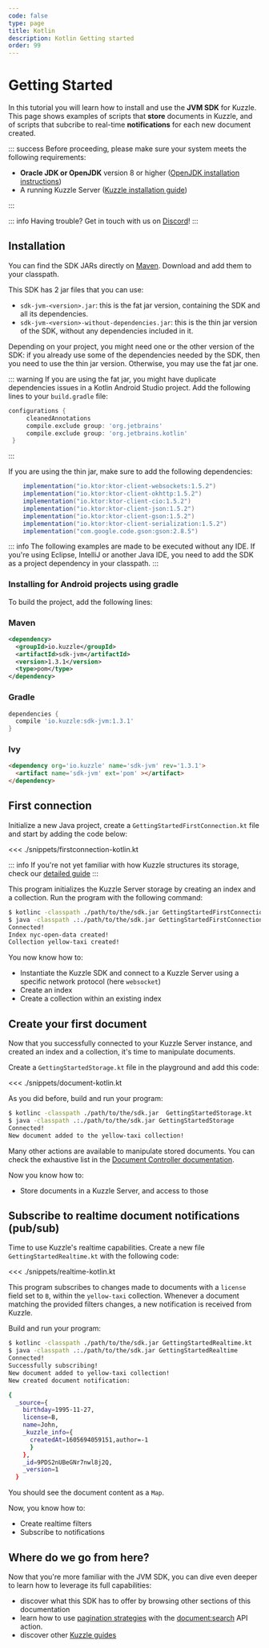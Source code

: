 ```yaml
---
code: false
type: page
title: Kotlin
description: Kotlin Getting started
order: 99
---
```


# Getting Started

In this tutorial you will learn how to install and use the **JVM SDK** for Kuzzle.
This page shows examples of scripts that **store** documents in Kuzzle, and of scripts that subcribe to real-time **notifications** for each new document created.

::: success
Before proceeding, please make sure your system meets the following requirements:

- **Oracle JDK or OpenJDK** version 8 or higher ([OpenJDK installation instructions](https://openjdk.java.net/install/))
- A running Kuzzle Server ([Kuzzle installation guide](/core/2/guides/getting-started/run-kuzzle))

:::


::: info
Having trouble? Get in touch with us on [Discord](http://join.discord.kuzzle.io)!
:::

## Installation

You can find the SDK JARs directly on [Maven](https://mvnrepository.com/artifact/io.kuzzle/sdk-jvm). Download and add them to your classpath.

This SDK has 2 jar files that you can use:
* `sdk-jvm-<version>.jar`: this is the fat jar version, containing the SDK and all its dependencies.
* `sdk-jvm-<version>-without-dependencies.jar`: this is the thin jar version of the SDK, without any dependencies included in it.

Depending on your project, you might need one or the other version of the SDK: if you already use some of the dependencies needed by the SDK, then you need to use the thin jar version. Otherwise, you may use the fat jar one.

::: warning
If you are using the fat jar, you might have duplicate dependencies issues in a Kotlin Android Studio project. Add the following lines to your `build.gradle` file:

```groovy
configurations {
     cleanedAnnotations
     compile.exclude group: 'org.jetbrains'
     compile.exclude group: 'org.jetbrains.kotlin'
 }
```
:::

If you are using the thin jar, make sure to add the following dependencies:

```groovy
    implementation("io.ktor:ktor-client-websockets:1.5.2")
    implementation("io.ktor:ktor-client-okhttp:1.5.2")
    implementation("io.ktor:ktor-client-cio:1.5.2")
    implementation("io.ktor:ktor-client-json:1.5.2")
    implementation("io.ktor:ktor-client-gson:1.5.2")
    implementation("io.ktor:ktor-client-serialization:1.5.2")
    implementation("com.google.code.gson:gson:2.8.5")
```

::: info
The following examples are made to be executed without any IDE.
If you're using Eclipse, IntelliJ or another Java IDE, you need to add the SDK as a project dependency in your classpath.
:::

### Installing for Android projects using gradle

To build the project, add the following lines:

### Maven

```xml
<dependency>
  <groupId>io.kuzzle</groupId>
  <artifactId>sdk-jvm</artifactId>
  <version>1.3.1</version>
  <type>pom</type>
</dependency>
```

### Gradle

```groovy
dependencies {
  compile 'io.kuzzle:sdk-jvm:1.3.1'
}
```

### Ivy

```html
<dependency org='io.kuzzle' name='sdk-jvm' rev='1.3.1'>
  <artifact name='sdk-jvm' ext='pom' ></artifact>
</dependency>
```
## First connection

Initialize a new Java project, create a `GettingStartedFirstConnection.kt` file and start by adding the code below:

<<< ./snippets/firstconnection-kotlin.kt

::: info
If you're not yet familiar with how Kuzzle structures its storage, check our [detailed guide](/core/2/guides/main-concepts/data-storage)
:::

This program initializes the Kuzzle Server storage by creating an index and a collection.
Run the program with the following command:

```bash
$ kotlinc -classpath ./path/to/the/sdk.jar GettingStartedFirstConnection.kt
$ java -classpath .:./path/to/the/sdk.jar GettingStartedFirstConnection
Connected!
Index nyc-open-data created!
Collection yellow-taxi created!
```

You now know how to:

- Instantiate the Kuzzle SDK and connect to a Kuzzle Server using a specific network protocol (here `websocket`)
- Create an index
- Create a collection within an existing index

## Create your first document

Now that you successfully connected to your Kuzzle Server instance, and created an index and a collection, it's time to manipulate documents.

Create a `GettingStartedStorage.kt` file in the playground and add this code:

<<< ./snippets/document-kotlin.kt

As you did before, build and run your program:

```bash
$ kotlinc -classpath ./path/to/the/sdk.jar  GettingStartedStorage.kt
$ java -classpath .:./path/to/the/sdk.jar GettingStartedStorage
Connected!
New document added to the yellow-taxi collection!
```

Many other actions are available to manipulate stored documents. You can check the exhaustive list in the [Document Controller documentation](https://docs.kuzzle.io/sdk/jvm/1/controllers/document).

Now you know how to:

- Store documents in a Kuzzle Server, and access to those

## Subscribe to realtime document notifications (pub/sub)

Time to use Kuzzle's realtime capabilities. Create a new file `GettingStartedRealtime.kt` with the following code:

<<< ./snippets/realtime-kotlin.kt

This program subscribes to changes made to documents with a `license` field set to `B`, within the `yellow-taxi` collection. Whenever a document matching the provided filters changes, a new notification is received from Kuzzle.

Build and run your program:

```bash
$ kotlinc -classpath ./path/to/the/sdk.jar GettingStartedRealtime.kt
$ java -classpath .:./path/to/the/sdk.jar GettingStartedRealtime
Connected!
Successfully subscribing!
New document added to yellow-taxi collection!
New created document notification:

{
  _source={
    birthday=1995-11-27,
    license=B,
    name=John,
    _kuzzle_info={
      createdAt=1605694059151,author=-1
      }
    },
    _id=9PDS2nUBeGNr7nwl8j2Q,
    _version=1
  }

```

You should see the document content as a `Map`.

Now, you know how to:

- Create realtime filters
- Subscribe to notifications

## Where do we go from here?

Now that you're more familiar with the JVM SDK, you can dive even deeper to learn how to leverage its full capabilities:

- discover what this SDK has to offer by browsing other sections of this documentation
- learn how to use [pagination strategies](/sdk/jvm/1/core-classes/search-result/next/#pagination-strategies) with the [document:search](/sdk/jvm/1/controllers/document/search/) API action.
- discover other [Kuzzle guides](core/2/guides/introduction/what-is-kuzzle/)
